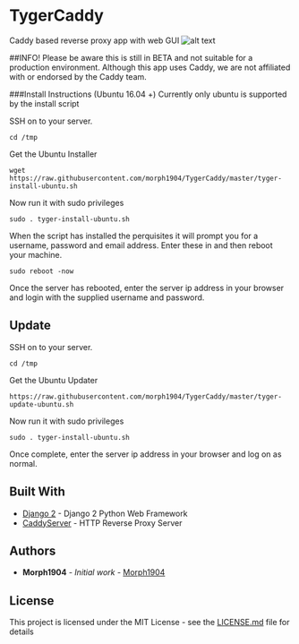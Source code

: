 # TygerCaddy
Caddy based reverse proxy app with web GUI
![alt text](https://github.com/morph1904/TygerCaddy/raw/master/TygerCaddy/assets/img/screenshot.png)



##INFO!
Please be aware this is still in BETA and not suitable for a production environment. 
Although this app uses Caddy, we are not affiliated with or endorsed by the Caddy team. 

###Install Instructions (Ubuntu 16.04 +)
Currently only ubuntu is supported by the install script


SSH on to your server. 

```
cd /tmp
```
Get the Ubuntu Installer

```
wget https://raw.githubusercontent.com/morph1904/TygerCaddy/master/tyger-install-ubuntu.sh
```
Now run it with sudo privileges

```
sudo . tyger-install-ubuntu.sh
```

When the script has installed the perquisites it will prompt you for a username, password and email address. Enter these in and then reboot your machine. 

```
sudo reboot -now
```
Once the server has rebooted, enter the server ip address in your browser and login with the supplied username and password. 

## Update

SSH on to your server. 

```
cd /tmp
```
Get the Ubuntu Updater

```
https://raw.githubusercontent.com/morph1904/TygerCaddy/master/tyger-update-ubuntu.sh
```
Now run it with sudo privileges

```
sudo . tyger-install-ubuntu.sh
```

Once complete, enter the server ip address in your browser and log on as normal. 

## Built With

* [Django 2](https://docs.djangoproject.com/en/2.0/) - Django 2 Python Web Framework
* [CaddyServer](https://caddyserver.com/) - HTTP Reverse Proxy Server

## Authors

* **Morph1904** - *Initial work* - [Morph1904](https://github.com/morph1904)

## License

This project is licensed under the MIT License - see the [LICENSE.md](LICENSE.md) file for details
